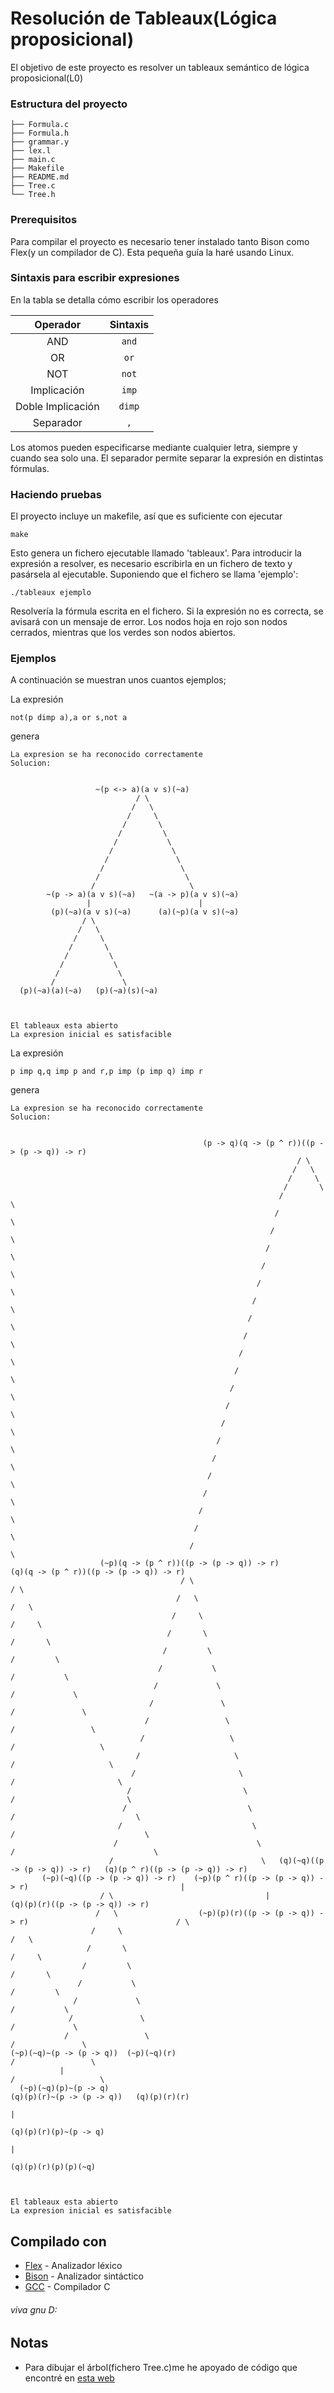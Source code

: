 # Resolución de Tableaux(Lógica proposicional)

El objetivo de este proyecto es resolver un tableaux semántico de lógica proposicional(L0)

### Estructura del proyecto

    ├── Formula.c
    ├── Formula.h
    ├── grammar.y
    ├── lex.l
    ├── main.c
    ├── Makefile
    ├── README.md
    ├── Tree.c
    └── Tree.h
    
### Prerequisitos

Para compilar el proyecto es necesario tener instalado tanto Bison como Flex(y un compilador de C). Esta pequeña guía la haré usando Linux.

### Sintaxis para escribir expresiones

En la tabla se detalla cómo escribir los operadores

| Operador          | Sintaxis  |
|:-----------------:|:---------:|
| AND               | `and`     |
| OR                | `or`      |
| NOT               | `not`     |
| Implicación       | `imp`     |
| Doble Implicación | `dimp`    |
| Separador         | `,`       |

Los atomos pueden especificarse mediante cualquier letra, siempre y cuando sea solo una. El separador permite separar la expresión en distintas fórmulas.

### Haciendo pruebas

El proyecto incluye un makefile, así que es suficiente con ejecutar
```
make
```
Esto genera un fichero ejecutable llamado 'tableaux'. Para introducir la expresión a resolver, es necesario escribirla en un fichero de texto y pasársela al ejecutable. Suponiendo que el fichero se llama 'ejemplo':

```
./tableaux ejemplo
```

Resolvería la fórmula escrita en el fichero. 
Si la expresión no es correcta, se avisará con un mensaje de error.
Los nodos hoja en rojo son nodos cerrados, mientras que los verdes son nodos abiertos.

### Ejemplos

A continuación se muestran unos cuantos ejemplos;

La expresión

```
not(p dimp a),a or s,not a
```

genera

```
La expresion se ha reconocido correctamente
Solucion: 


                   ~(p <-> a)(a v s)(~a)
                            / \
                           /   \
                          /     \
                         /       \
                        /         \
                       /           \
                      /             \
                     /               \
                    /                 \
                   /                   \
                  /                     \
        ~(p -> a)(a v s)(~a)   ~(a -> p)(a v s)(~a)
                 |                        |
         (p)(~a)(a v s)(~a)      (a)(~p)(a v s)(~a)
                / \
               /   \
              /     \
             /       \
            /         \
           /           \
          /             \
         /               \
  (p)(~a)(a)(~a)   (p)(~a)(s)(~a)



El tableaux esta abierto
La expresion inicial es satisfacible
```

La expresión

```
p imp q,q imp p and r,p imp (p imp q) imp r
```
genera

```
La expresion se ha reconocido correctamente
Solucion: 


                                           (p -> q)(q -> (p ^ r))((p -> (p -> q)) -> r)
                                                                / \
                                                               /   \
                                                              /     \
                                                             /       \
                                                            /         \
                                                           /           \
                                                          /             \
                                                         /               \
                                                        /                 \
                                                       /                   \
                                                      /                     \
                                                     /                       \
                                                    /                         \
                                                   /                           \
                                                  /                             \
                                                 /                               \
                                                /                                 \
                                               /                                   \
                                              /                                     \
                                             /                                       \
                                            /                                         \
                                           /                                           \
                                          /                                             \
                                         /                                               \
                                        /                                                 \
                    (~p)(q -> (p ^ r))((p -> (p -> q)) -> r)            (q)(q -> (p ^ r))((p -> (p -> q)) -> r)
                                      / \                                                 / \
                                     /   \                                               /   \
                                    /     \                                             /     \
                                   /       \                                           /       \
                                  /         \                                         /         \
                                 /           \                                       /           \
                                /             \                                     /             \
                               /               \                                   /               \
                              /                 \                                 /                 \
                             /                   \                               /                   \
                            /                     \                             /                     \
                           /                       \                           /                       \
                          /                         \                         /                         \
                         /                           \                       /                           \
                        /                             \                     /                             \
                       /                               \                   /                               \
                      /                                 \   (q)(~q)((p -> (p -> q)) -> r)   (q)(p ^ r)((p -> (p -> q)) -> r)
       (~p)(~q)((p -> (p -> q)) -> r)    (~p)(p ^ r)((p -> (p -> q)) -> r)                                  |
                    / \                                  |                                    (q)(p)(r)((p -> (p -> q)) -> r)
                   /   \                  (~p)(p)(r)((p -> (p -> q)) -> r)                                 / \
                  /     \                                                                                 /   \
                 /       \                                                                               /     \
                /         \                                                                             /       \
               /           \                                                                           /         \
              /             \                                                                         /           \
             /               \                                                                       /             \
            /                 \                                                                     /               \
(~p)(~q)~(p -> (p -> q))  (~p)(~q)(r)                                                              /                 \
           |                                                                                       /                   \
  (~p)(~q)(p)~(p -> q)                                                               (q)(p)(r)~(p -> (p -> q))   (q)(p)(r)(r)
                                                                                                 |
                                                                                       (q)(p)(r)(p)~(p -> q)
                                                                                                 |
                                                                                        (q)(p)(r)(p)(p)(~q)



El tableaux esta abierto
La expresion inicial es satisfacible
```

## Compilado con

* [Flex](https://www.gnu.org/software/flex/) - Analizador léxico
* [Bison](https://www.gnu.org/software/bison/) - Analizador sintáctico
* [GCC](https://www.gnu.org/software/gcc/) - Compilador C

###### viva gnu D:

## Notas

* Para dibujar el árbol(fichero Tree.c)me he apoyado de código que encontré en [esta web](http://web.archive.org/web/20071224095835/http://www.openasthra.com/wp-content/uploads/2007/12/binary_trees1.c)
